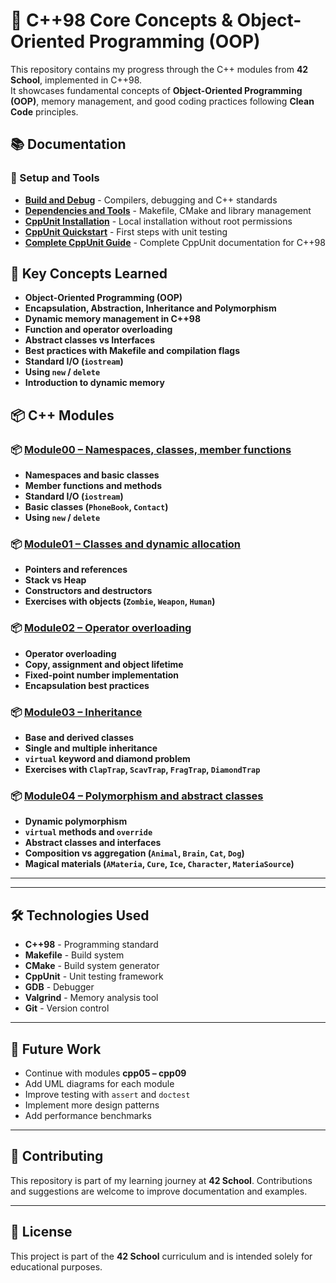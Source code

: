 # 🚀 C++98 Core Concepts & Object-Oriented Programming (OOP)

This repository contains my progress through the C++ modules from **42 School**, implemented in C++98.
<br>It showcases fundamental concepts of **Object-Oriented Programming (OOP)**, memory management, and good coding practices following **Clean Code** principles.

## 📚 Documentation

### 🔧 Setup and Tools

- **[Build and Debug](docs/01-build-and-debug.md)** - Compilers, debugging and C++ standards
- **[Dependencies and Tools](docs/02-dependencies-and-tools.md)** - Makefile, CMake and library management
- **[CppUnit Installation](docs/03-cppunit-installation.md)** - Local installation without root permissions
- **[CppUnit Quickstart](docs/04-cppunit-quickstart.md)** - First steps with unit testing
- **[Complete CppUnit Guide](docs/05-cppunit-complete-guide.md)** - Complete CppUnit documentation for C++98

## 📖 Key Concepts Learned

* **Object-Oriented Programming (OOP)**
* **Encapsulation, Abstraction, Inheritance and Polymorphism**
* **Dynamic memory management in C++98**
* **Function and operator overloading**
* **Abstract classes vs Interfaces**
* **Best practices with Makefile and compilation flags**
* **Standard I/O (`iostream`)**
* **Using `new` / `delete`**
* **Introduction to dynamic memory**

## 📦 C++ Modules

### 📦 [Module00 – Namespaces, classes, member functions](cpp_module_00/README_module00.md)
* **Namespaces and basic classes**
* **Member functions and methods**
* **Standard I/O (`iostream`)**
* **Basic classes (`PhoneBook`, `Contact`)**
* **Using `new` / `delete`**

### 📦 [Module01 – Classes and dynamic allocation](cpp_module_01/README_module01.md)
* **Pointers and references**
* **Stack vs Heap**
* **Constructors and destructors**
* **Exercises with objects (`Zombie`, `Weapon`, `Human`)**

### 📦 [Module02 – Operator overloading](cpp_module_02/README_module02.md)
* **Operator overloading**
* **Copy, assignment and object lifetime**
* **Fixed-point number implementation**
* **Encapsulation best practices**

### 📦 [Module03 – Inheritance](cpp_module_03/README_module03.md)
* **Base and derived classes**
* **Single and multiple inheritance**
* **`virtual` keyword and diamond problem**
* **Exercises with `ClapTrap`, `ScavTrap`, `FragTrap`, `DiamondTrap`**

### 📦 [Module04 – Polymorphism and abstract classes](cpp_module_04/README_module04.md)
* **Dynamic polymorphism**
* **`virtual` methods and `override`**
* **Abstract classes and interfaces**
* **Composition vs aggregation (`Animal`, `Brain`, `Cat`, `Dog`)**
* **Magical materials (`AMateria`, `Cure`, `Ice`, `Character`, `MateriaSource`)**

---
---

## 🛠️ Technologies Used

* **C++98** - Programming standard
* **Makefile** - Build system
* **CMake** - Build system generator
* **CppUnit** - Unit testing framework
* **GDB** - Debugger
* **Valgrind** - Memory analysis tool
* **Git** - Version control

---

## 📌 Future Work

* Continue with modules **cpp05 – cpp09**
* Add UML diagrams for each module
* Improve testing with `assert` and `doctest`
* Implement more design patterns
* Add performance benchmarks

---

## 🤝 Contributing

This repository is part of my learning journey at **42 School**. Contributions and suggestions are welcome to improve documentation and examples.

---

## 📄 License

This project is part of the **42 School** curriculum and is intended solely for educational purposes.